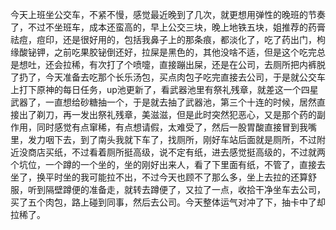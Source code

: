 今天上班坐公交车，不紧不慢，感觉最近晚到了几次，就更想用弹性的晚班的节奏了，不过不坐班车，成本还蛮高的，早上公交三块，晚上地铁五块，姐推荐的药膏祛痘，痘印，还是很好用的，包括我鼻子上的那条痕，都淡化了，吃了药出门，枸缘酸铋钾，之前吃果胶铋倒还好，拉屎是黑色的，其他没啥不适，但是这个吃完总是想吐，还会拉稀，有次打了个喷嚏，直接蹦出屎，还是在公司，去厕所把内裤脱了扔了，今天准备去吃那个长乐汤包，买点肉包子吃完直接去公司，于是就公交车上打下原神的每日任务，up池更新了，看武器池里有祭礼残章，就差这一个四星武器了，一直想给砂糖抽一个，于是就去抽了武器池，第三个十连的时候，居然直接出了剃刀，再一发出祭礼残章，美滋滋，但是此时突然犯恶心，又是那个药的副作用，同时感觉有点窜稀，有点想请假，太难受了，然后一股胃酸直接冒到我嘴里，发力咽下去，到了南头我就下车了，找厕所，刚好车站后面就是厕所，不过附近没商店买纸，不过看着厕所挺高级，说不定有纸，进去感觉挺高级的，不过就两个坑位，一个蹲的一个坐的，坐的刚好出来人，看了下里面有纸，不管了，直接去坐了，换平时坐的我可能拉不出，不过今天也顾不了那么多，坐上去拉的还算舒服，听到隔壁蹲便的准备走，就转去蹲便了，又拉了一点，收拾干净坐车去公司，买了五个肉包，路上碰到同事，然后去公司。今天整体运气对冲了下，抽卡中了却拉稀了。